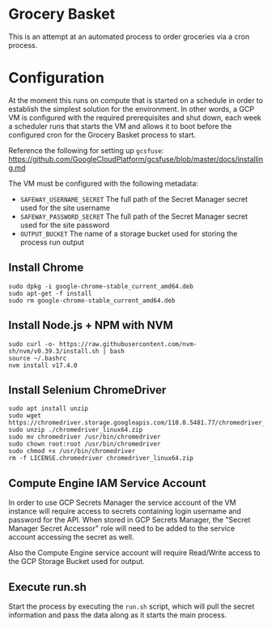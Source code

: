 # Grocery Basket
This is an attempt at an automated process to order groceries via a cron process.

# Configuration
At the moment this runs on compute that is started on a schedule in order to establish
the simplest solution for the environment.  In other words, a GCP VM is configured with
the required prerequisites and shut down, each week a scheduler runs that starts the VM
and allows it to boot before the configured cron for the Grocery Basket process to start.

Reference the following for setting up `gcsfuse`:
https://github.com/GoogleCloudPlatform/gcsfuse/blob/master/docs/installing.md

The VM must be configured with the following metadata:
- `SAFEWAY_USERNAME_SECRET` The full path of the Secret Manager secret used for the site username
- `SAFEWAY_PASSWORD_SECRET` The full path of the Secret Manager secret used for the site password
- `OUTPUT_BUCKET` The name of a storage bucket used for storing the process run output

## Install Chrome
```
sudo dpkg -i google-chrome-stable_current_amd64.deb
sudo apt-get -f install
sudo rm google-chrome-stable_current_amd64.deb
```

## Install Node.js + NPM with NVM
```
sudo curl -o- https://raw.githubusercontent.com/nvm-sh/nvm/v0.39.3/install.sh | bash
source ~/.bashrc
nvm install v17.4.0
```

## Install Selenium ChromeDriver
```
sudo apt install unzip
sudo wget https://chromedriver.storage.googleapis.com/110.0.5481.77/chromedriver_linux64.zip
sudo unzip ./chromedriver_linux64.zip
sudo mv chromedriver /usr/bin/chromedriver
sudo chown root:root /usr/bin/chromedriver
sudo chmod +x /usr/bin/chromedriver
rm -f LICENSE.chromedriver chromedriver_linux64.zip
```

## Compute Engine IAM Service Account
In order to use GCP Secrets Manager the service account of the VM instance will require
access to secrets containing login username and password for the API.  When stored in GCP
Secrets Manager, the "Secret Manager Secret Accessor" role will need to be added to the
service account accessing the secret as well.

Also the Compute Engine service account will require Read/Write access to the GCP Storage
Bucket used for output.

## Execute run.sh
Start the process by executing the `run.sh` script, which will pull the secret information
and pass the data along as it starts the main process.
